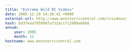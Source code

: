 ```yaml
---
title: "Extreme Wild RC Videos"
date: 2005-12-29 14:36:42 +0000
external-url: http://www.monsterrccentral.com/rcvideos/
hash: bd37eaa795998fa732accfc2989a69b6
annum:
    year: 2005
    month: 12
hostname: www.monsterrccentral.com
---
```



